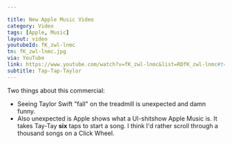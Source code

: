 ```yaml
---

title: New Apple Music Video
category: Video
tags: [Apple, Music]
layout: video
youtubeId: fK_zwl-lnmc
tn: fK_zwl-lnmc.jpg
via: YouTube
link: https://www.youtube.com/watch?v=fK_zwl-lnmc&list=RDfK_zwl-lnmc#t=0
subtitle: Tap-Tap-Taylor
---
```


Two things about this commercial:

 - Seeing Taylor Swift "fall" on the treadmill is unexpected and damn funny.
 - Also unexpected is Apple shows what a UI-shitshow Apple Music is.  It takes Tay-Tay **six** taps to start a song.  I think I'd rather scroll through a thousand songs on a Click Wheel.

